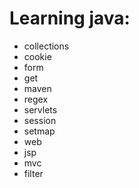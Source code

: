 # Learning java:

* collections
* cookie
* form
* get
* maven
* regex
* servlets
* session
* setmap
* web
* jsp
* mvc
* filter
